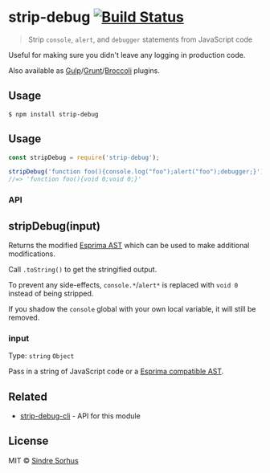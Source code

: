 # strip-debug [![Build Status](https://travis-ci.org/sindresorhus/strip-debug.svg?branch=master)](https://travis-ci.org/sindresorhus/strip-debug)

> Strip `console`, `alert`, and `debugger` statements from JavaScript code

Useful for making sure you didn't leave any logging in production code.

Also available as [Gulp](https://github.com/sindresorhus/gulp-strip-debug)/[Grunt](https://github.com/sindresorhus/grunt-strip-debug)/[Broccoli](https://github.com/sindresorhus/broccoli-strip-debug) plugins.


## Usage

```
$ npm install strip-debug
```


## Usage

```js
const stripDebug = require('strip-debug');

stripDebug('function foo(){console.log("foo");alert("foo");debugger;}').toString();
//=> 'function foo(){void 0;void 0;}'
```


### API

## stripDebug(input)

Returns the modified [Esprima AST](http://esprima.org) which can be used to make additional modifications.

Call `.toString()` to get the stringified output.

To prevent any side-effects, `console.*`/`alert*` is replaced with `void 0` instead of being stripped.

If you shadow the `console` global with your own local variable, it will still be removed.

### input

Type: `string` `Object`

Pass in a string of JavaScript code or a [Esprima compatible AST](http://esprima.org).


## Related

- [strip-debug-cli](https://github.com/sindresorhus/strip-debug-cli) - API for this module


## License

MIT © [Sindre Sorhus](https://sindresorhus.com)
